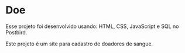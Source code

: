 # Doe

Esse projeto foi desenvolvido usando: HTML, CSS, JavaScript e SQL no Postbird.

Este projeto é um site para cadastro de doadores de sangue.
